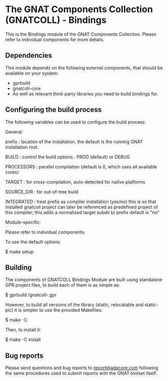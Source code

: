 The GNAT Components Collection (GNATCOLL) - Bindings
====================================================

This is the Bindings module of the GNAT Components Collection. Please refer to
individual components for more details.

Dependencies
------------

This module depends on the following external components, that should be
available on your system:

- gprbuild
- gnatcoll-core
- As well as relevant third-party libraries you need to build bindings for.

Configuring the build process
-----------------------------

The following variables can be used to configure the build process:

General:

   prefix     : location of the installation, the default is the running
                GNAT installation root.

   BUILD      : control the build options : PROD (default) or DEBUG

   PROCESSORS : parallel compilation (default is 0, which uses all available
                cores)

   TARGET     : for cross-compilation, auto-detected for native platforms

   SOURCE_DIR : for out-of-tree build

   INTEGRATED : treat prefix as compiler installation (yes/no)
                this is so that installed gnatcoll project can later be
                referenced as predefined project of this compiler;
                this adds a normalized target subdir to prefix
                default is "no"

Module-specific:

   Please refer to individual components.

To use the default options:

   $ make setup

Building
--------

The components of GNATCOLL Bindings Module are built using standalone GPR
project files, to build each of them is as simple as:

$ gprbuild <component>/gnatcoll-<component>.gpr

However, to build all versions of the library (static, relocatable and
static-pic) it is simpler to use the provided Makefiles:

$ make -C <component>

Then, to install it:

$ make -C <component> install


Bug reports
-----------

Please send questions and bug reports to report@adacore.com following
the same procedures used to submit reports with the GNAT toolset itself.
